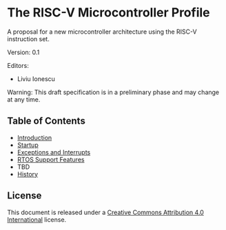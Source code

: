 # The RISC-V Microcontroller Profile

A proposal for a new microcontroller architecture using the RISC-V instruction set.

Version: 0.1

Editors:
* Liviu Ionescu

Warning: This draft specification is in a preliminary phase and may change at any time.

## Table of Contents

* [Introduction](introduction.md)
* [Startup](startup.md)
* [Exceptions and Interrupts](exceptions-and-interrupts.md)
* [RTOS Support Features](rtos-support-features.md)
* TBD
* [History](history.md)

## License

This document is released under a [Creative Commons Attribution 4.0 International](https://creativecommons.org/licenses/by/4.0/legalcode) license.
